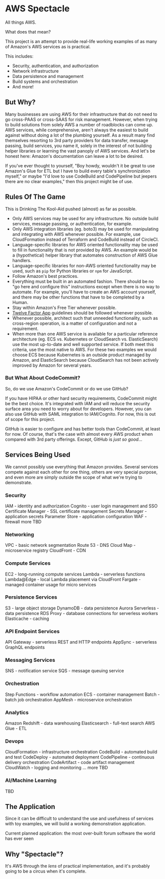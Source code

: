 # AWS Spectacle

All things AWS.

What does that mean?

This project is an attempt to provide real-life working examples of as many of Amazon's AWS
services as is practical.

This includes:

- Security, authentication, and authorization
- Network infrastructure
- Data persistence and management
- Build systems and orchestration
- And more!

## But Why?

Many businesses are using AWS for their infrastructure that do not need to go cross-PAAS or
cross-SAAS for risk management. However, when trying to build solutions from solely AWS a
number of roadblocks can come up. AWS services, while comprehensive, aren't always the easiest
to build against without doing a lot of the plumbing yourself. As a result many find themselves
resorting to 3rd party providers for data transfer, message passing, build services, you name
it, solely in the interest of not building helper libraries or learning the vast panoply of AWS
services. And let's be honest here: Amazon's documentation can leave a lot to be desired.

If you've ever thought to yourself, "Boy howdy, wouldn't it be great to use Amazon's Glue for
ETL but I have to build every table's synchronization myself," or maybe "I'd love to use
CodeBuild and CodePipeline but jeepers there are no clear examples," then this project might
be of use.


## Rules Of The Game

This is Drinking The Kool-Aid pushed (almost) as far as possible.

- Only AWS services may be used for any infrastructure. No outside build services, message
  passing, or authentication, for example.
- Only AWS integration libraries (eg. boto3) may be used for manipulating and integrating with
  AWS whenever possible. For example, use CloudFormation instead of Terraform and CodeBuild
  instead of CircleCI.
- Language-specific libraries for AWS oriented functionality may be used to fill in
  functionality that is not provided by AWS. An example would be a (hypothetical) helper
  library that automates construction of AWS Glue handlers.
- Language-specific libraries for non-AWS oriented functionality may be used, such as `pip` for
  Python libraries or `npm` for JavaScript.
- Follow Amazon's best practices.
- Everything must be built in an automated fashion. There should be no "go here and configure
  this" instructions except when there is no way to automate. For example, you'll have to
  create an AWS account yourself, and there may be other functions that have to be completed by
  a Human.
- Stay within Amazon's Free Tier whenever possible.
- [Twelve Factor App](https://12factor.net/) guidelines should be followed whenever possible.
- Whenever possible, architect such that unneeded functionality, such as cross-region
  operation, is a matter of configuration and not a requirement.
- When more than one AWS service is available for a particular reference architecture (eg. ECS
  vs. Kubernetes or CloudSearch vs. ElasticSearch) use the most up-to-date and well supported
  service. If both meet this criteria, use the most native to AWS. For these two examples we
  would choose ECS because Kubernetes is an outside product managed by Amazon, and
  ElasticSearch because CloudSearch has not been actively improved by Amazon for several years.

### But What About CodeCommit?

So, do we use Amazon's CodeCommit or do we use GitHub?

If you have HIPAA or other hard security requirements, CodeCommit might be the best
choice. It's integrated with IAM and will reduce the security surface area you need to worry
about for developers. However, you can also use GitHub with SAML integration to
IAM/Cognito. For now, this is out of scope for this project.

GitHub is easier to configure and has better tools than CodeCommit, at least for now. Of
course, that's the case with almost every AWS product when compared with 3rd party
offerings. Except, GitHub is _just so good_...

## Services Being Used

We cannot possibly use everything that Amazon provides. Several services compete against each
other for one thing, others are very special purpose, and even more are simply outside the
scope of what we're trying to demonstrate.

### Security
IAM - identity and authorization
Cognito - user login management and SSO
Certificate Manager - SSL certificate management
Secrets Manager - application secrets
Parameter Store - application configuration
WAF - firewall
more TBD

### Networking
VPC - basic network segmentation
Route 53 - DNS
Cloud Map - microservice registry
CloudFront - CDN

### Compute Services
EC2 - long-running compute services
Lambda - serverless functions
Lambda@Edge - local Lambda placement via CloudFront
Fargate - managed container usage for micro services

### Persistence Services
S3 - large object storage
DynamoDB - data persistence
Aurora Serverless - data persistence
RDS Proxy - database connections for serverless workers
Elasticache - caching

### API Endpoint Services
API Gateway - serverless REST and HTTP endpoints
AppSync - serverless GraphQL endpoints

### Messaging Services
SNS - notification service
SQS - message queuing service

### Orchestration
Step Functions - workflow automation
ECS - container management
Batch - batch job orchestration
AppMesh - microservice orchestration

### Analytics
Amazon Redshift - data warehousing
Elasticsearch - full-text search
AWS Glue - ETL

### Devops
CloudFormation - infrastructure orchestration
CodeBuild - automated build and test
CodeDeploy - automated deployment
CodePipeline - continuous delivery orchestration
CodeArtifact - code artifact management
CloudWatch - logging and monitoring
... more TBD

### AI/Machine Learning
TBD

## The Application

Since it can be difficult to understand the use and usefulness of services with toy examples,
we will build a working demonstration application.

Current planned application: the most over-built forum software the world has ever seen

## Why "Spectacle"?

It's AWS through the _lens_ of practical implementation, and it's probably going to be a circus
when it's complete.
